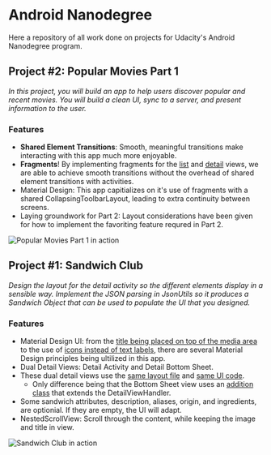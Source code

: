 # Android Nanodegree

Here a repository of all work done on projects for Udacity's Android Nanodegree program.

## Project #2: Popular Movies Part 1
*In this project, you will build an app to help users discover popular and recent movies. You will build a clean UI, sync to a server, and present information to the user.*

### Features
- **Shared Element Transitions**: Smooth, meaningful transitions make interacting with this app much more enjoyable.
- **Fragments**! By implementing fragments for the [list](https://github.com/David-Jackson/Android-Nanodegree/blob/master/02-popular-movies/app/src/main/java/fyi/jackson/drew/popularmovies/fragment/MovieListFragment.java) and [detail](https://github.com/David-Jackson/Android-Nanodegree/blob/master/02-popular-movies/app/src/main/java/fyi/jackson/drew/popularmovies/fragment/MovieDetailFragment.java) views, we are able to achieve smooth transitions without the overhead of shared element transitions with activities.
- Material Design: This app capitializes on it's use of fragments with a shared CollapsingToolbarLayout, leading to extra continuity between screens.
- Laying groundwork for Part 2: Layout considerations have been given for how to implement the favoriting feature requred in Part 2.

![Popular Movies Part 1 in action](https://github.com/David-Jackson/Android-Nanodegree/raw/master/02-popular-movies/images/device-2018-05-08-163344.gif)

## Project #1: Sandwich Club
*Design the layout for the detail activity so the different elements display in a sensible way. Implement the JSON parsing in JsonUtils so it produces a Sandwich Object that can be used to populate the UI that you designed.*

### Features
- Material Design UI: from the [title being placed on top of the media area](https://github.com/David-Jackson/Android-Nanodegree/raw/master/01-sandwich-club/images/device-2018-04-25-145254.png) to the use of [icons instead of text labels](https://github.com/David-Jackson/Android-Nanodegree/raw/master/01-sandwich-club/images/device-2018-04-25-145331.png), there are several Material Design principles being ultilized in this app.
- Dual Detail Views: Detail Activity and Detail Bottom Sheet.
- These dual detail views use the [same layout file](https://github.com/David-Jackson/Android-Nanodegree/blob/master/01-sandwich-club/app/src/main/res/layout/activity_detail.xml) and [same UI code](https://github.com/David-Jackson/Android-Nanodegree/blob/master/01-sandwich-club/app/src/main/java/com/udacity/sandwichclub/handlers/DetailViewHandler.java).
  - Only difference being that the Bottom Sheet view uses an [addition class](https://github.com/David-Jackson/Android-Nanodegree/blob/master/01-sandwich-club/app/src/main/java/com/udacity/sandwichclub/handlers/BottomSheetHandler.java) that extends the DetailViewHandler.
- Some sandwich attributes, description, aliases, origin, and ingredients, are optionial. If they are empty, the UI will adapt. 
- NestedScrollView: Scroll through the content, while keeping the image and title in view.

![Sandwich Club in action](https://github.com/David-Jackson/Android-Nanodegree/raw/master/01-sandwich-club/images/device-2018-04-25-143017.gif)
